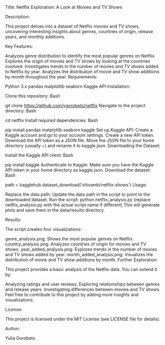 Title: Netflix Exploration: A Look at Movies and TV Shows

Description:

This project delves into a dataset of Netflix movies and TV shows, uncovering interesting insights about genres, countries of origin, release years, and monthly additions.

Key Features:

Analyzes genre distribution to identify the most popular genres on Netflix.
Explores the origin of movies and TV shows by looking at the countries involved.
Investigates trends in the number of movies and TV shows added to Netflix by year.
Analyzes the distribution of movie and TV show additions by month throughout the year.
Requirements:

Python 3.x
pandas
matplotlib
seaborn
Kaggle API
Installation:

Clone this repository:
Bash

git clone https://github.com/ygorobets/netflix
Navigate to the project directory:
Bash

cd netflix
Install required dependencies:
Bash

pip install pandas matplotlib seaborn kaggle
Set up Kaggle API:
Create a Kaggle account and go to your account settings.
Create a new API token.
Download the API token as a JSON file.
Move the JSON file to your home directory (usually ~) and rename it to kaggle.json.
Downloading the Dataset:

Install the Kaggle API client:
Bash

pip install kaggle
Authenticate to Kaggle: Make sure you have the Kaggle API token in your home directory as kaggle.json.
Download the dataset:
Bash

path = kagglehub.dataset_download('shivamb/netflix-shows')
Usage:

Replace the data path: Update the data path in the script to point to the downloaded dataset.
Run the script: python netflix_analysis.py (replace netflix_analysis.py with the actual script name if different)
This will generate plots and save them in the data/results directory.

Results:

The script creates four visualizations:

genre_analysis.png: Shows the most popular genres on Netflix.
country_analysis.png: Analyzes countries of origin for movies and TV shows.
year_added_analysis.png: Explores trends in the number of movies and TV shows added by year.
month_added_analysis.png: Visualizes the distribution of movie and TV show additions by month.
Further Exploration:

This project provides a basic analysis of the Netflix data. You can extend it by:

Analyzing ratings and user reviews.
Exploring relationships between genres and release years.
Investigating differences between movies and TV shows.
Feel free to contribute to this project by adding more insights and visualizations.

License:

This project is licensed under the MIT License (see LICENSE file for details).

Author:

Yulia Gorobets